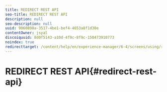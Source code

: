 ```yaml
---
title: REDIRECT REST API
seo-title: REDIRECT REST API
description: null
seo-description: null
uuid: 9060898a-3517-4be1-bef4-4653a8f1d30e
contentOwner: jsyal
discoiquuid: 8d0f5143-a10d-4f9c-8f9c-150473910773
noindex: true
redirecttarget: /content/help/en/experience-manager/6-4/screens/using/rest-api
---
```


# REDIRECT REST API{#redirect-rest-api}

